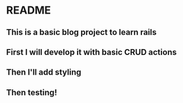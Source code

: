 # README

## This is a basic blog project to learn rails

## First I will develop it with basic CRUD actions

## Then I'll add styling

## Then testing!

